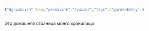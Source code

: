 ```yaml
---
{"dg-publish":true,"permalink":"/vuzik/","tags":["gardenEntry"]}
---
```



Это домашняя страница моего хранилища
